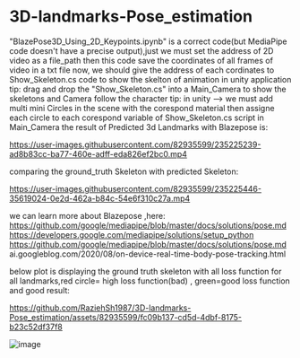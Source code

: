 # 3D-landmarks-Pose_estimation
"BlazePose3D_Using_2D_Keypoints.ipynb" is a correct code(but MediaPipe code doesn't have a precise output),just we must set the address of 2D video as a file_path 
then this code save the coordinates of all frames of video in a txt file
now, we should give the address of each cordinates to Show_Skeleton.cs  code to show the skelton of animation in unity application
tip: drag and drop  the "Show_Skeleton.cs" into a Main_Camera to show the skeletons and Camera follow the character
tip: in unity --> we must add multi mini Circles in the scene with the corespond material then assigne each circle to each corespond variable of Show_Skeleton.cs script in Main_Camera
the result of Predicted 3d Landmarks with Blazepose is:




https://user-images.githubusercontent.com/82935599/235225239-ad8b83cc-ba77-460e-adff-eda826ef2bc0.mp4

comparing the ground_truth Skeleton with predicted Skeleton:


https://user-images.githubusercontent.com/82935599/235225446-35619024-0e2d-462a-b84c-54e6f310c27a.mp4

we can learn more about Blazepose ,here:
https://github.com/google/mediapipe/blob/master/docs/solutions/pose.md
https://developers.google.com/mediapipe/solutions/setup_python
https://github.com/google/mediapipe/blob/master/docs/solutions/pose.md 
ai.googleblog.com/2020/08/on-device-real-time-body-pose-tracking.html

below plot is displaying the ground truth skeleton with all loss function for all landmarks,red circle= high loss function(bad) , green=good loss function and good result:

https://github.com/RaziehSh1987/3D-landmarks-Pose_estimation/assets/82935599/fc09b137-cd5d-4dbf-8175-b23c52df37f8

![image](https://github.com/RaziehSh1987/3D-landmarks-Pose_estimation/assets/82935599/6e56e690-5617-4695-a9b6-cd25a2cc4bc1)


